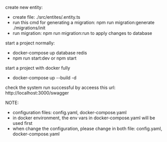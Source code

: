 create new entity:
- create file: ./src/entites/<entity name>.entity.ts
- run this cmd for generating a migration: npm run migration:generate ./migrations/init
- run migration: npm run migration:run to apply changes to database

start a project normally:
- docker-compose up database redis
- npm run start:dev or npm start

start a project with docker fully
- docker-compose up --build -d

check the system run successful by acceess this url:
http://localhost:3000/swagger

NOTE:
- configuration files: config.yaml, docker-compose.yaml
- in docker environment, the env vars in docker-compose.yaml will be used first
- when change the configuration, please change in both file: config.yaml, docker-compose.yaml

